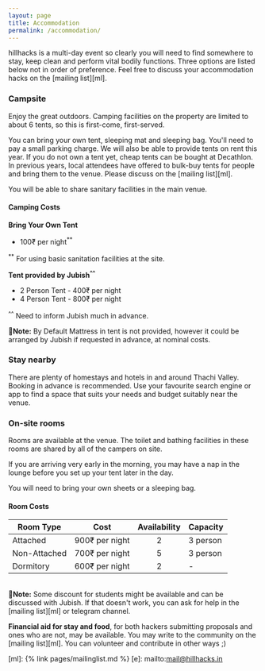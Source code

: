 ```yaml
---
layout: page
title: Accommodation
permalink: /accommodation/
---
```


hillhacks is a multi-day event so clearly you will need to find somewhere to
stay, keep clean and perform vital bodily functions.  Three options are listed
below not in order of preference.  Feel free to discuss your accommodation hacks on
the [mailing list][ml].


### Campsite

Enjoy the great outdoors.  Camping facilities on the property are limited to
about 6 tents, so this is first-come, first-served.

You can bring your own tent, sleeping mat and sleeping bag. You'll need to pay
a small parking charge. We will also be able to provide tents on rent
this year. If you do not own a tent yet, cheap tents can be bought at Decathlon.
In previous years, local attendees have offered to bulk-buy tents for people and
bring them to the venue.  Please discuss on the [mailing list][ml].

You will be able to share sanitary facilities in the main venue.

#### Camping Costs

**Bring Your Own Tent**
* 100₹ per night<sup>**</sup>

<sup>**</sup> For using basic sanitation facilities at the site.

**Tent provided by Jubish<sup>^^</sup>**
* 2 Person Tent - 400₹ per night
* 4 Person Tent - 800₹ per night

<sup>^^</sup> Need to inform Jubish much in advance.

📝**Note:** By Default Mattress in tent is not provided, however it
could be arranged by Jubish if requested in advance, at nominal costs.

### Stay nearby

There are plenty of homestays and hotels in and around Thachi Valley. Booking in advance is
recommended.  Use your favourite search engine or app to find a space that suits
your needs and budget suitably near the venue.


### On-site rooms

Rooms are available at the venue. The toilet and bathing facilities in these rooms are
shared by all of the campers on site.

If you are arriving very early in the morning, you may have a nap in the lounge
before you set up your tent later in the day.

You will need to bring your own sheets or a sleeping bag.

#### Room Costs

|Room Type|Cost|Availability|Capacity|
|---------|----|:------------:|--------|
|Attached|900₹ per night|2|3 person|
|Non-Attached|700₹ per night|5|3 person|
|Dormitory|600₹ per night|2|-|-|

<br>📝**Note:** Some discount for students might be available and can be discussed with Jubish. If that doesn't work, you can ask for help in the [mailing list][ml] or telegram channel.

**Financial aid for stay and food**, for both hackers submitting proposals and ones who are not, may be available. You may write to the community on the [mailing list][ml]. You can volunteer and contribute in other ways ;)

<!--
Please [let us know by email][e] if you would like to stay in a shared room at
the venue so we can plan occupancy.  Note that your stay in a shared room is not
confirmed until we tell you it is.  Preference will be given to attendees with
particular needs (injury, illness, infants, etc.).


### FAQ: Do foreign nationals need a Protected Area Permit (PAP)?

Please be aware that foreign nationals require a Protected Area Permit (PAP) for being out at night in the surrounding areas.

Our hillhacks campsite _does not_ require foreign nationals to get a permit.
However, the nearby surround village (which has all the restaurants) does require a permit post sunset.

To apply for a PAP, submit the following at the registration desk:

- 2 passport size color photographs
- 2 copies of your passport (B/W photocopies should do)
- 2 photocopes of your Indian Visa.

You can get photocopies done nearby, and there is a shop (Digital Seva) near Hotel Surya Classic where you can get passport photos made.

Further [details on the PAP application][pap_details]{:target="_blank"}
are available on the Deer Park Institute website. You can submit these
documents at the Registration Desk and we will get you the permit
via an agent (who is charging us 500 INR/permit). Alternatively,
you can apply for the permit in person at Dharamshala. See the above-mentioned
Deer Park website for how.

**Indian Citizens** staying at the main venue will need to hand over a copy of their identity proof. If you are staying elsewhere, _we don't need it_, but your hotel may.

[pap_details]: http://deerpark.in/practical-information/permit-for-foreign-nationals/
*[PAP]: Protected Area Permit
-->

[ml]: {% link pages/mailinglist.md %}
[e]: mailto:mail@hillhacks.in
